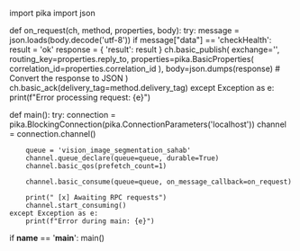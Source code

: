 import pika
import json

def on_request(ch, method, properties, body):
    try:
        message = json.loads(body.decode('utf-8'))
        if message["data"] == 'checkHealth':
            result = 'ok'
            response = {
                'result': result
            }
            ch.basic_publish(
                exchange='',
                routing_key=properties.reply_to,
                properties=pika.BasicProperties(
                    correlation_id=properties.correlation_id
                ),
                body=json.dumps(response)  # Convert the response to JSON
            )
            ch.basic_ack(delivery_tag=method.delivery_tag)
    except Exception as e:
        print(f"Error processing request: {e}")

def main():
    try:
        connection = pika.BlockingConnection(pika.ConnectionParameters('localhost'))
        channel = connection.channel()

        queue = 'vision_image_segmentation_sahab'
        channel.queue_declare(queue=queue, durable=True)
        channel.basic_qos(prefetch_count=1)

        channel.basic_consume(queue=queue, on_message_callback=on_request)

        print(" [x] Awaiting RPC requests")
        channel.start_consuming()
    except Exception as e:
        print(f"Error during main: {e}")

if __name__ == '__main__':
    main()
